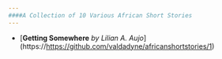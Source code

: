 ```yaml
---
####A Collection of 10 Various African Short Stories
---
```

+ [**Getting Somewhere** *by Lilian A. Aujo*] (https://https://github.com/valdadyne/africanshortstories/1)
